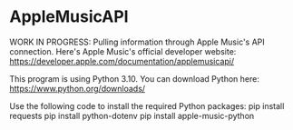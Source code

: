 # AppleMusicAPI
 WORK IN PROGRESS:
 Pulling information through Apple Music's API connection.
 Here's Apple Music's official developer website:
 https://developer.apple.com/documentation/applemusicapi/

 This program is using Python 3.10. You can download Python here:
 https://www.python.org/downloads/
    
 Use the following code to install the required Python packages:
 pip install requests
 pip install python-dotenv
 pip install apple-music-python

